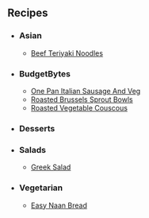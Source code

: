 ## Recipes
- ### Asian ###
  - [Beef Teriyaki Noodles](Asian/Beef_Teriyaki_Noodles.md)

- ### BudgetBytes ###
  - [One Pan Italian Sausage And Veg](BudgetBytes/One_Pan_Italian_Sausage_And_Veg.md)
  - [Roasted Brussels Sprout Bowls](BudgetBytes/Roasted_Brussels_Sprout_Bowls.md)
  - [Roasted Vegetable Couscous](BudgetBytes/Roasted_Vegetable_Couscous.md)

- ### Desserts ###

- ### Salads ###
  - [Greek Salad](Salads/Greek_Salad.md)

- ### Vegetarian ###
  - [Easy Naan Bread](Vegetarian/Easy_Naan_Bread.md)

